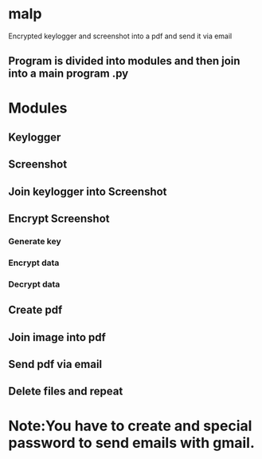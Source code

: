 # malp
Encrypted keylogger and screenshot into a pdf and send it via email
## Program is divided into modules and then join into a main program .py

# Modules
## Keylogger
## Screenshot
## Join keylogger into Screenshot
## Encrypt Screenshot
### Generate key
### Encrypt data
### Decrypt data
## Create pdf
## Join image into pdf
## Send pdf via email
## Delete files and repeat

# Note:You have to create and special password to send emails with gmail.

